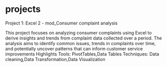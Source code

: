 # projects
Project 1: Excel 2 - mod_Consumer complaint analysis

This project focuses on analyzing consumer complaints using Excel to derive insights and trends from complaint data collected over a period. The analysis aims to identify common issues, trends in complaints over time, and potentially uncover patterns that can inform customer service improvements
Highlights
Tools: PivotTables,Data Tables
Techniques: Data cleaning,Data Transformation,Data Visualization

